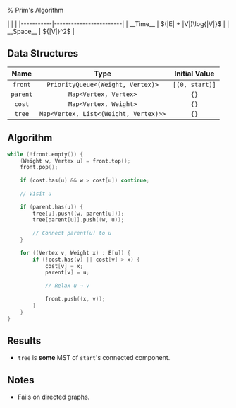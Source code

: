 % Prim's Algorithm

<div class="no-stretch">
|           |                        |
|-----------|------------------------|
| __Time__  | $(|E| + |V|)\log{|V|}$ |
| __Space__ | ${|V|}^2$              |
</div>

## Data Structures
| Name      | Type                                  | Initial Value  |
|:---------:|:-------------------------------------:|:--------------:|
| `front`   | `PriorityQueue<(Weight, Vertex)>`     | `[(0, start)]` |
| `parent`  | `Map<Vertex, Vertex>`                 | `{}`           |
| `cost`    | `Map<Vertex, Weight>`                 | `{}`           |
| `tree`    | `Map<Vertex, List<(Weight, Vertex)>>` | `{}`           |

## Algorithm
```c++
while (!front.empty()) {
    (Weight w, Vertex u) = front.top();
    front.pop();
    
    if (cost.has(u) && w > cost[u]) continue;
    
    // Visit u
    
    if (parent.has(u)) {
        tree[u].push((w, parent[u]));
        tree[parent[u]].push((w, u));
        
        // Connect parent[u] to u
    }
    
    for ((Vertex v, Weight x) : E[u]) {
        if (!cost.has(v) || cost[v] > x) {
            cost[v] = x;
            parent[v] = u;
            
            // Relax u → v
            
            front.push((x, v));
        }
    }
}
```

## Results
- `tree` is **some** MST of `start`'s connected component.

## Notes
- Fails on directed graphs.
